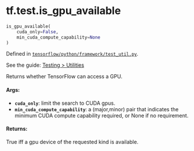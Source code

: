 <div itemscope itemtype="http://developers.google.com/ReferenceObject">
<meta itemprop="name" content="tf.test.is_gpu_available" />
</div>

# tf.test.is_gpu_available

``` python
is_gpu_available(
    cuda_only=False,
    min_cuda_compute_capability=None
)
```



Defined in [`tensorflow/python/framework/test_util.py`](https://www.tensorflow.org/code/tensorflow/python/framework/test_util.py).

See the guide: [Testing > Utilities](../../../../api_guides/python/test.md#Utilities)

Returns whether TensorFlow can access a GPU.

#### Args:

* <b>`cuda_only`</b>: limit the search to CUDA gpus.
* <b>`min_cuda_compute_capability`</b>: a (major,minor) pair that indicates the minimum
    CUDA compute capability required, or None if no requirement.


#### Returns:

True iff a gpu device of the requested kind is available.